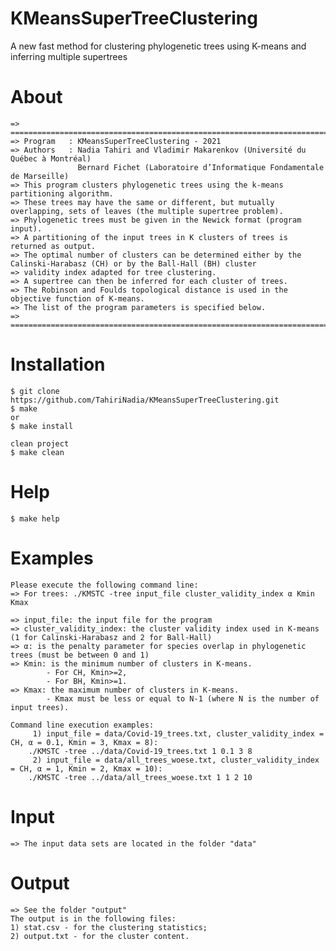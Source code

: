 # KMeansSuperTreeClustering
A new fast method for clustering phylogenetic trees using K-means and inferring multiple supertrees

# About
    => =============================================================================================================================
    => Program   : KMeansSuperTreeClustering - 2021
    => Authors   : Nadia Tahiri and Vladimir Makarenkov (Université du Québec à Montréal)
                   Bernard Fichet (Laboratoire d’Informatique Fondamentale de Marseille)
    => This program clusters phylogenetic trees using the k-means partitioning algorithm.
    => These trees may have the same or different, but mutually overlapping, sets of leaves (the multiple supertree problem).
    => Phylogenetic trees must be given in the Newick format (program input).
    => A partitioning of the input trees in K clusters of trees is returned as output. 
    => The optimal number of clusters can be determined either by the Calinski-Harabasz (CH) or by the Ball-Hall (BH) cluster 
    => validity index adapted for tree clustering.
    => A supertree can then be inferred for each cluster of trees.
    => The Robinson and Foulds topological distance is used in the objective function of K-means.
    => The list of the program parameters is specified below.
    => =============================================================================================================================

# Installation
    $ git clone https://github.com/TahiriNadia/KMeansSuperTreeClustering.git
    $ make
    or
    $ make install

    clean project
    $ make clean

# Help
    $ make help

# Examples
    Please execute the following command line:
    => For trees: ./KMSTC -tree input_file cluster_validity_index α Kmin Kmax

    => input_file: the input file for the program
    => cluster_validity_index: the cluster validity index used in K-means (1 for Calinski-Harabasz and 2 for Ball-Hall)
    => α: is the penalty parameter for species overlap in phylogenetic trees (must be between 0 and 1)
    => Kmin: is the minimum number of clusters in K-means. 
            - For CH, Kmin>=2,
            - For BH, Kmin>=1.
    => Kmax: the maximum number of clusters in K-means. 
            - Kmax must be less or equal to N-1 (where N is the number of input trees).

    Command line execution examples:
         1) input_file = data/Covid-19_trees.txt, cluster_validity_index = CH, α = 0.1, Kmin = 3, Kmax = 8):
        ./KMSTC -tree ../data/Covid-19_trees.txt 1 0.1 3 8
         2) input_file = data/all_trees_woese.txt, cluster_validity_index = CH, α = 1, Kmin = 2, Kmax = 10):
        ./KMSTC -tree ../data/all_trees_woese.txt 1 1 2 10

# Input
    => The input data sets are located in the folder "data"

# Output
    => See the folder "output"
    The output is in the following files:
    1) stat.csv - for the clustering statistics;
    2) output.txt - for the cluster content.
